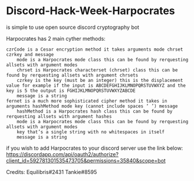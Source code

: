# Discord-Hack-Week-Harpocrates
is simple to use open source discord cryptography bot 

Harpocrates has 2 main cyther methods:

	czrCode is a Cesar encryption method it takes arguments mode chrset czrkey and message
		mode is a Harpocrates mode class this can be found by rerquesting allsets with argument modes
		chrset is Harpocrates characterset (chrset) class this can be found by rerquesting allsets with argument chrsets
		czrkey is the key (must be an integer) this is the displacement value for example if the input is ABCDEFGHIJKLMNOPQRSTUVWXYZ and the key is 5 the output is FGHIJKLMNOPQRSTUVWXYZABCDE
		message is a string
	fernet is a much more sophisticated cipher method it takes in arguments hashMethod mode key (cannot include spaces ‘ ’) message
		hashMethod is a Harpocrates hash class this can be found by rerquesting allsets with argument hashes
		mode is a Harpocrates mode class this can be found by rerquesting allsets with argument modes
		key that’s a single string with no whitespaces in itself 
		message is a string

if you wish to add Harpocrates to your discord server use the link below:
https://discordapp.com/api/oauth2/authorize?client_id=592781301535473705&permissions=35840&scope=bot

Credits:
	Equilibris#2431
	Tankie#8595

